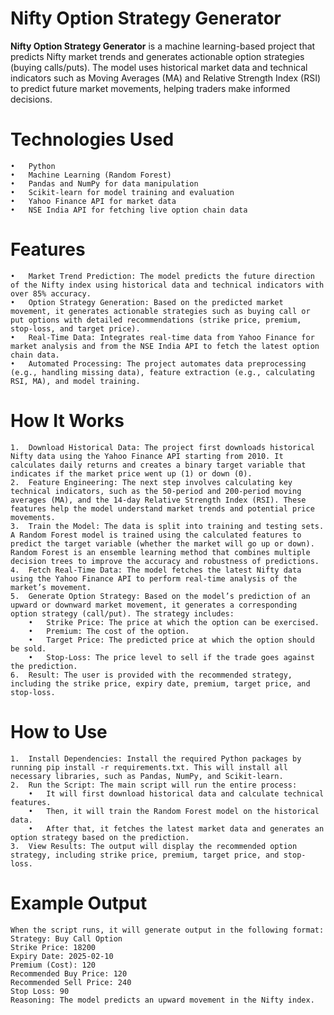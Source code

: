 # Nifty Option Strategy Generator

**Nifty Option Strategy Generator** is a machine learning-based project that predicts Nifty market trends and generates actionable option strategies (buying calls/puts). The model uses historical market data and technical indicators such as Moving Averages (MA) and Relative Strength Index (RSI) to predict future market movements, helping traders make informed decisions.

# Technologies Used
	•	Python
	•	Machine Learning (Random Forest)
	•	Pandas and NumPy for data manipulation
	•	Scikit-learn for model training and evaluation
	•	Yahoo Finance API for market data
	•	NSE India API for fetching live option chain data

# Features
	•	Market Trend Prediction: The model predicts the future direction of the Nifty index using historical data and technical indicators with over 85% accuracy.
	•	Option Strategy Generation: Based on the predicted market movement, it generates actionable strategies such as buying call or put options with detailed recommendations (strike price, premium, stop-loss, and target price).
	•	Real-Time Data: Integrates real-time data from Yahoo Finance for market analysis and from the NSE India API to fetch the latest option chain data.
	•	Automated Processing: The project automates data preprocessing (e.g., handling missing data), feature extraction (e.g., calculating RSI, MA), and model training.

# How It Works
	1.	Download Historical Data: The project first downloads historical Nifty data using the Yahoo Finance API starting from 2010. It calculates daily returns and creates a binary target variable that indicates if the market price went up (1) or down (0).
	2.	Feature Engineering: The next step involves calculating key technical indicators, such as the 50-period and 200-period moving averages (MA), and the 14-day Relative Strength Index (RSI). These features help the model understand market trends and potential price movements.
	3.	Train the Model: The data is split into training and testing sets. A Random Forest model is trained using the calculated features to predict the target variable (whether the market will go up or down). Random Forest is an ensemble learning method that combines multiple decision trees to improve the accuracy and robustness of predictions.
	4.	Fetch Real-Time Data: The model fetches the latest Nifty data using the Yahoo Finance API to perform real-time analysis of the market’s movement.
	5.	Generate Option Strategy: Based on the model’s prediction of an upward or downward market movement, it generates a corresponding option strategy (call/put). The strategy includes:
	    •	Strike Price: The price at which the option can be exercised.
	    •	Premium: The cost of the option.
	    •	Target Price: The predicted price at which the option should be sold.
	    •	Stop-Loss: The price level to sell if the trade goes against the prediction.
	6.	Result: The user is provided with the recommended strategy, including the strike price, expiry date, premium, target price, and stop-loss.

# How to Use
	1.	Install Dependencies: Install the required Python packages by running pip install -r requirements.txt. This will install all necessary libraries, such as Pandas, NumPy, and Scikit-learn.
	2.	Run the Script: The main script will run the entire process:
	    •	It will first download historical data and calculate technical features.
	    •	Then, it will train the Random Forest model on the historical data.
	    •	After that, it fetches the latest market data and generates an option strategy based on the prediction.
	3.	View Results: The output will display the recommended option strategy, including strike price, premium, target price, and stop-loss.

# Example Output
	When the script runs, it will generate output in the following format: Strategy: Buy Call Option
	Strike Price: 18200
	Expiry Date: 2025-02-10
	Premium (Cost): 120
	Recommended Buy Price: 120
	Recommended Sell Price: 240
	Stop Loss: 90
	Reasoning: The model predicts an upward movement in the Nifty index.
